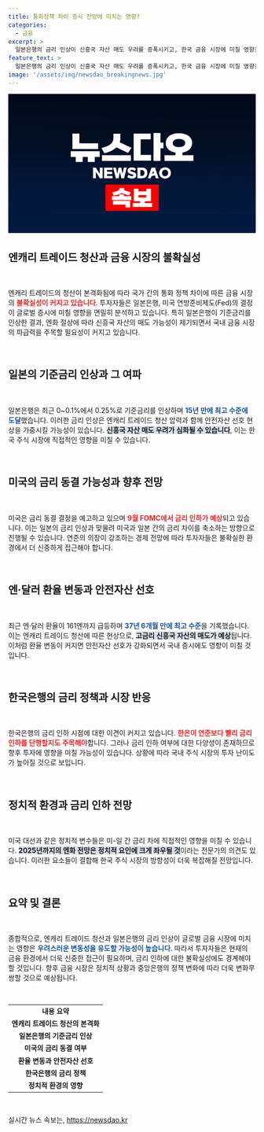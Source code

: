 ```yaml
---
title: 통화정책 차이 증시 전망에 미치는 영향?
categories:
  - 금융
excerpt: >
  일본은행의 금리 인상이 신흥국 자산 매도 우려를 증폭시키고, 한국 금융 시장에 미칠 영향을 주목해야 할 시점이다. 엔캐리 트레이드 청산 가능성과 함께 한국은행 금리 인하 시점에 대해 이견이 커지며 투자 환경이 더욱 복잡해지고 있다.
feature_text: >
  일본은행의 금리 인상이 신흥국 자산 매도 우려를 증폭시키고, 한국 금융 시장에 미칠 영향을 주목해야 할 시점이다. 엔캐리 트레이드 청산 가능성과 함께 한국은행 금리 인하 시점에 대해 이견이 커지며 투자 환경이 더욱 복잡해지고 있다.
image: '/assets/img/newsdao_breakingnews.jpg'
---
```


<p><img src="/assets/img/newsdao_breakingnews.jpg" alt="pcversion 속보" /></p>

<h2 data-ke-size="size26">엔캐리 트레이드 청산과 금융 시장의 불확실성</h2>

<p data-ke-size="size16">&nbsp;</p>

<p>엔캐리 트레이드의 청산이 본격화됨에 따라 국가 간의 통화 정책 차이에 따른 금융 시장의 <b><span style="color: #ee2323;">불확실성이 커지고 있습니다</span></b>. 투자자들은 일본은행, 미국 연방준비제도(Fed)의 결정이 글로벌 증시에 미칠 영향을 면밀히 분석하고 있습니다. 특히 일본은행이 기준금리를 인상한 결과, 엔화 절상에 따라 신흥국 자산의 매도 가능성이 제기되면서 국내 금융 시장의 파급력을 주목할 필요성이 커지고 있습니다.</p>

<p data-ke-size="size16">&nbsp;</p>

<h2 data-ke-size="size26">일본의 기준금리 인상과 그 여파</h2>

<p data-ke-size="size16">&nbsp;</p>

<p>일본은행은 최근 0~0.1%에서 0.25%로 기준금리를 인상하며 <b><span style="color: #1a5490;">15년 만에 최고 수준에 도달</span></b>했습니다. 이러한 금리 인상은 엔캐리 트레이드 청산 압력과 함께 안전자산 선호 현상을 가중시킬 가능성이 있습니다. <b><span style="background-color: #21538527;">신흥국 자산 매도 우려가 심화될 수 있습니다</span></b>, 이는 한국 주식 시장에 직접적인 영향을 미칠 수 있습니다.</p>

<p data-ke-size="size16">&nbsp;</p>

<h2 data-ke-size="size26">미국의 금리 동결 가능성과 향후 전망</h2>

<p data-ke-size="size16">&nbsp;</p>

<p>미국은 금리 동결 결정을 예고하고 있으며 <b><span style="color: #ee2323;">9월 FOMC에서 금리 인하가 예상</span></b>되고 있습니다. 이는 일본의 금리 인상과 맞물려 미국과 일본 간의 금리 차이를 축소하는 방향으로 진행될 수 있습니다. 연준의 의장이 강조하는 경제 전망에 따라 투자자들은 불확실한 환경에서 더 신중하게 접근해야 합니다.</p>

<p data-ke-size="size16">&nbsp;</p>

<h2 data-ke-size="size26">엔·달러 환율 변동과 안전자산 선호</h2>

<p data-ke-size="size16">&nbsp;</p>

<p>최근 엔·달러 환율이 161엔까지 급등하며 <b><span style="color: #1a5490;">37년 6개월 만에 최고 수준</span></b>을 기록했습니다. 이는 엔캐리 트레이드 청산에 따른 현상으로, <b><span style="background-color: #21538527;">고금리 신흥국 자산의 매도가 예상</span></b>됩니다. 이처럼 환율 변동이 커지면 안전자산 선호가 강화되면서 국내 증시에도 영향이 미칠 것입니다.</p>

<p data-ke-size="size16">&nbsp;</p>

<h2 data-ke-size="size26">한국은행의 금리 정책과 시장 반응</h2>

<p data-ke-size="size16">&nbsp;</p>

<p>한국은행의 금리 인하 시점에 대한 이견이 커지고 있습니다. <b><span style="color: #ee2323;">한은이 연준보다 빨리 금리 인하를 단행할지도 주목해야</span></b>합니다. 그러나 금리 인하 여부에 대한 다양성이 존재하므로 향후 투자에 영향을 미칠 가능성이 있습니다. 상황에 따라 국내 주식 시장의 투자 난이도가 높아질 것으로 보입니다.</p>

<p data-ke-size="size16">&nbsp;</p>

<h2 data-ke-size="size26">정치적 환경과 금리 인하 전망</h2>

<p data-ke-size="size16">&nbsp;</p>

<p>미국 대선과 같은 정치적 변수들은 미-일 간 금리 차에 직접적인 영향을 미칠 수 있습니다. <b><span style="background-color: #21538527;">2025년까지의 엔화 전망은 정치적 요인에 크게 좌우될 것</span></b>이라는 전문가의 의견도 있습니다. 이러한 요소들이 결합해 한국 주식 시장의 방향성이 더욱 복잡해질 전망입니다.</p>

<p data-ke-size="size16">&nbsp;</p>

<h2 data-ke-size="size26">요약 및 결론</h2>

<p data-ke-size="size16">&nbsp;</p>

<p>종합적으로, 엔캐리 트레이드 청산과 일본은행의 금리 인상이 글로벌 금융 시장에 미치는 영향은 <b><span style="color: #1a5490;">우려스러운 변동성을 유도할 가능성이 높습니다</span></b>. 따라서 투자자들은 현재의 금융 환경에서 더욱 신중한 접근이 필요하며, 금리 인하에 대한 불확실성에도 경계해야 할 것입니다. 향후 금융 시장은 정치적 상황과 중앙은행의 정책 변화에 따라 더욱 변화무쌍할 것으로 예상됩니다. </p>

<p data-ke-size="size16">&nbsp;</p>

<table style="width: 100%;">
    <tr>
        <td style="text-align: center; height: 17px;"><b>내용 요약</b></td>
    </tr>
    <tr>
        <td style="text-align: center; height: 17px;"><b>엔캐리 트레이드 청산의 본격화</b></td>
    </tr>
    <tr>
        <td style="text-align: center; height: 17px;"><b>일본은행의 기준금리 인상</b></td>
    </tr>
    <tr>
        <td style="text-align: center; height: 17px;"><b>미국의 금리 동결 여부</b></td>
    </tr>
    <tr>
        <td style="text-align: center; height: 17px;"><b>환율 변동과 안전자산 선호</b></td>
    </tr>
    <tr>
        <td style="text-align: center; height: 17px;"><b>한국은행의 금리 정책</b></td>
    </tr>
    <tr>
        <td style="text-align: center; height: 17px;"><b>정치적 환경의 영향</b></td>
    </tr>
</table>

<p data-ke-size="size16">&nbsp;</p>
실시간 뉴스 속보는, <a href="https://newsdao.kr" rel="dofollow">https://newsdao.kr</a>


